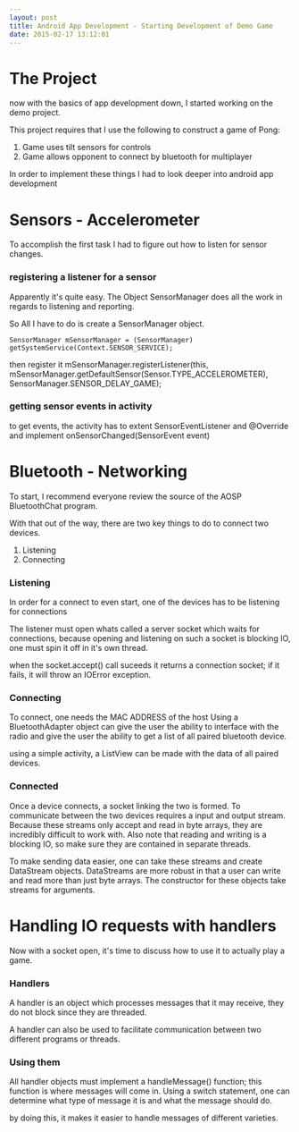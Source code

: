 ```yaml
---
layout: post
title: Android App Development - Starting Development of Demo Game
date: 2015-02-17 13:12:01
---
```


The Project
===========

now with the basics of app development down, I started working on the demo project.

This project requires that I use the following to construct a game of Pong:

 1. Game uses tilt sensors for controls
 2. Game allows opponent to connect by bluetooth for multiplayer

In order to implement these things I had to look deeper into android app development

Sensors - Accelerometer
=======================

To accomplish the first task I had to figure out how to listen for sensor changes.

### registering a listener for a sensor

Apparently it's quite easy. The Object SensorManager does all the work in regards to listening and reporting.

So All I have to do is create a SensorManager object.

	SensorManager mSensorManager = (SensorManager) getSystemService(Context.SENSOR_SERVICE);
	
then register it mSensorManager.registerListener(this, mSensorManager.getDefaultSensor(Sensor.TYPE_ACCELEROMETER), SensorManager.SENSOR_DELAY_GAME);

### getting sensor events in activity

to get events, the activity has to extent SensorEventListener and @Override and implement onSensorChanged(SensorEvent event)

Bluetooth - Networking
======================

To start, I recommend everyone review the source of the AOSP BluetoothChat program.

With that out of the way, there are two key things to do to connect two devices.

 1. Listening
 2. Connecting

### Listening

In order for a connect to even start, one of the devices has to be listening for connections

The listener must open whats called a server socket which waits for connections, because opening and listening on such a socket is blocking IO, one must spin it off in it's own thread.

when the socket.accept() call suceeds it returns a connection socket; if it fails, it will throw an IOError exception.

### Connecting

To connect, one needs the MAC ADDRESS of the host
Using a BluetoothAdapter object can give the user the ability to interface with the radio and give the user the ability to get a list of all paired bluetooth device.

using a simple activity, a ListView can be made with the data of all paired devices. 

### Connected

Once a device connects, a socket linking the two is formed. To communicate between the two devices requires a input and output stream. Because these streams only accept and read in byte arrays, they are incredibly difficult to work with. Also note that reading and writing is a blocking IO, so make sure they are contained in separate threads.

To make sending data easier, one can take these streams and create DataStream objects. DataStreams are more robust in that a user can write and read more than just byte arrays. The constructor for these objects take streams for arguments.

Handling IO requests with handlers
===================================

Now with a socket open, it's time to discuss how to use it to actually play a game.

### Handlers

A handler is an object which processes messages that it may receive, they do not block since they are threaded.

A handler can also be used to facilitate communication between two different programs or threads.

### Using them

All handler objects must implement a handleMessage() function; this function is where messages will come in.
Using a switch statement, one can determine what type of message it is and what the message should do.

by doing this, it makes it easier to handle messages of different varieties.


